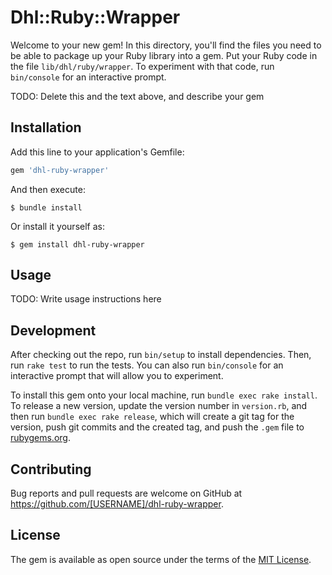 # Dhl::Ruby::Wrapper

Welcome to your new gem! In this directory, you'll find the files you need to be able to package up your Ruby library into a gem. Put your Ruby code in the file `lib/dhl/ruby/wrapper`. To experiment with that code, run `bin/console` for an interactive prompt.

TODO: Delete this and the text above, and describe your gem

## Installation

Add this line to your application's Gemfile:

```ruby
gem 'dhl-ruby-wrapper'
```

And then execute:

    $ bundle install

Or install it yourself as:

    $ gem install dhl-ruby-wrapper

## Usage

TODO: Write usage instructions here

## Development

After checking out the repo, run `bin/setup` to install dependencies. Then, run `rake test` to run the tests. You can also run `bin/console` for an interactive prompt that will allow you to experiment.

To install this gem onto your local machine, run `bundle exec rake install`. To release a new version, update the version number in `version.rb`, and then run `bundle exec rake release`, which will create a git tag for the version, push git commits and the created tag, and push the `.gem` file to [rubygems.org](https://rubygems.org).

## Contributing

Bug reports and pull requests are welcome on GitHub at https://github.com/[USERNAME]/dhl-ruby-wrapper.

## License

The gem is available as open source under the terms of the [MIT License](https://opensource.org/licenses/MIT).
